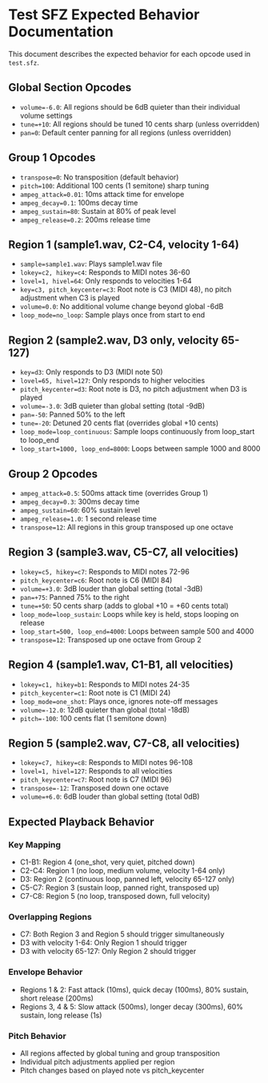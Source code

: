 # Test SFZ Expected Behavior Documentation

This document describes the expected behavior for each opcode used in `test.sfz`.

## Global Section Opcodes
- `volume=-6.0`: All regions should be 6dB quieter than their individual volume settings
- `tune=+10`: All regions should be tuned 10 cents sharp (unless overridden)
- `pan=0`: Default center panning for all regions (unless overridden)

## Group 1 Opcodes
- `transpose=0`: No transposition (default behavior)
- `pitch=100`: Additional 100 cents (1 semitone) sharp tuning
- `ampeg_attack=0.01`: 10ms attack time for envelope
- `ampeg_decay=0.1`: 100ms decay time
- `ampeg_sustain=80`: Sustain at 80% of peak level
- `ampeg_release=0.2`: 200ms release time

## Region 1 (sample1.wav, C2-C4, velocity 1-64)
- `sample=sample1.wav`: Plays sample1.wav file
- `lokey=c2, hikey=c4`: Responds to MIDI notes 36-60
- `lovel=1, hivel=64`: Only responds to velocities 1-64
- `key=c3, pitch_keycenter=c3`: Root note is C3 (MIDI 48), no pitch adjustment when C3 is played
- `volume=0.0`: No additional volume change beyond global -6dB
- `loop_mode=no_loop`: Sample plays once from start to end

## Region 2 (sample2.wav, D3 only, velocity 65-127)
- `key=d3`: Only responds to D3 (MIDI note 50)
- `lovel=65, hivel=127`: Only responds to higher velocities
- `pitch_keycenter=d3`: Root note is D3, no pitch adjustment when D3 is played
- `volume=-3.0`: 3dB quieter than global setting (total -9dB)
- `pan=-50`: Panned 50% to the left
- `tune=-20`: Detuned 20 cents flat (overrides global +10 cents)
- `loop_mode=loop_continuous`: Sample loops continuously from loop_start to loop_end
- `loop_start=1000, loop_end=8000`: Loops between sample 1000 and 8000

## Group 2 Opcodes
- `ampeg_attack=0.5`: 500ms attack time (overrides Group 1)
- `ampeg_decay=0.3`: 300ms decay time
- `ampeg_sustain=60`: 60% sustain level
- `ampeg_release=1.0`: 1 second release time
- `transpose=12`: All regions in this group transposed up one octave

## Region 3 (sample3.wav, C5-C7, all velocities)
- `lokey=c5, hikey=c7`: Responds to MIDI notes 72-96
- `pitch_keycenter=c6`: Root note is C6 (MIDI 84)
- `volume=+3.0`: 3dB louder than global setting (total -3dB)
- `pan=+75`: Panned 75% to the right
- `tune=+50`: 50 cents sharp (adds to global +10 = +60 cents total)
- `loop_mode=loop_sustain`: Loops while key is held, stops looping on release
- `loop_start=500, loop_end=4000`: Loops between sample 500 and 4000
- `transpose=12`: Transposed up one octave from Group 2

## Region 4 (sample1.wav, C1-B1, all velocities)
- `lokey=c1, hikey=b1`: Responds to MIDI notes 24-35
- `pitch_keycenter=c1`: Root note is C1 (MIDI 24)
- `loop_mode=one_shot`: Plays once, ignores note-off messages
- `volume=-12.0`: 12dB quieter than global (total -18dB)
- `pitch=-100`: 100 cents flat (1 semitone down)

## Region 5 (sample2.wav, C7-C8, all velocities)
- `lokey=c7, hikey=c8`: Responds to MIDI notes 96-108
- `lovel=1, hivel=127`: Responds to all velocities
- `pitch_keycenter=c7`: Root note is C7 (MIDI 96)
- `transpose=-12`: Transposed down one octave
- `volume=+6.0`: 6dB louder than global setting (total 0dB)

## Expected Playback Behavior

### Key Mapping
- C1-B1: Region 4 (one_shot, very quiet, pitched down)
- C2-C4: Region 1 (no loop, medium volume, velocity 1-64 only)
- D3: Region 2 (continuous loop, panned left, velocity 65-127 only)
- C5-C7: Region 3 (sustain loop, panned right, transposed up)
- C7-C8: Region 5 (no loop, transposed down, full velocity)

### Overlapping Regions
- C7: Both Region 3 and Region 5 should trigger simultaneously
- D3 with velocity 1-64: Only Region 1 should trigger
- D3 with velocity 65-127: Only Region 2 should trigger

### Envelope Behavior
- Regions 1 & 2: Fast attack (10ms), quick decay (100ms), 80% sustain, short release (200ms)
- Regions 3, 4 & 5: Slow attack (500ms), longer decay (300ms), 60% sustain, long release (1s)

### Pitch Behavior
- All regions affected by global tuning and group transposition
- Individual pitch adjustments applied per region
- Pitch changes based on played note vs pitch_keycenter